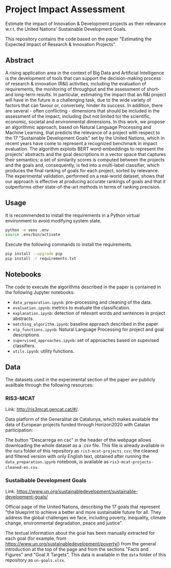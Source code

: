 # Project Impact Assessment
Estimate the impact of Innovation &amp; Development projects as their relevance w.r.t. the United Nations' Sustainable Development Goals.

This repository contains the code based on the paper "Estimating the Expected Impact of Research \& Innovation Projects".

## Abstract

A rising application area in the context of Big Data and Artificial Intelligence is the development of tools that can support the decision-making process of research &amp; innovation (R&amp;I) activities, including the evaluation of requirements, the monitoring of throughput and the assessment of short- and long-term results. In particular, estimating the impact that an R&amp;I project will have in the future is a challenging task, due to the wide variety of factors that can favour or, conversely, hinder its success. In addition, there are several - often conflicting - dimensions that should be included in the assessment of the impact, including (but not limited to) the scientific, economic, societal and environmental dimensions. In this work, we propose an algorithmic approach, based on Natural Language Processing and Machine Learning, that predicts the relevance of a project with respect to the 17 "Sustainable Development Goals" set by the United Nations, which in recent years have come to represent a recognized benchmark in impact evaluation. The algorithm exploits BERT word-embeddings to represent the projects' abstracts and the goal descriptions in a vector space that captures their semantics; a set of similarity scores is computed between the projects and the goals and, consequently, is fed into a multi-label classifier, which produces the final ranking of goals for each project, sorted by relevance. The experimental validation, performed on a real-world dataset, shows that our approach is effective at producing accurate rankings of goals and that it outperforms other state-of-the-art methods in terms of ranking precision.

## Usage

It is recommended to install the requirements in a Python virtual environment to avoid modifying system state. 
```bash
python -m venv .env
source .env/bin/activate

```
Execute the following commands to install the requirements.
```bash
pip install --upgrade pip
pip install -r requirements.txt
```

## Notebooks

The code to execute the algorithms described in the paper is contained in the following Jupyter notebooks:
- ``data_preparation.ipynb``: pre-processing and cleaning of the data.
- ``evaluation.ipynb``: metrics to evaluate the classification.
- ``explanation.ipynb``: detection of relevant words and sentences in project abstracts.
- ``matching_algorithm.ipynb``: baseline approach described in the paper.
- ``nlp_functions.ipynb``: Natural Language Processing for project and goal descriptions.
- ``supervised_approaches.ipynb``: set of approaches based on supevised classifiers.
- ``utils.ipynb``: utility functions.

## Data

The datasets used in the experimental section of the paper are publicly availbale through the following resources:

### RIS3-MCAT
Link: http://ris3mcat.gencat.cat/#/.

Data platform of the Generalitat de Catalunya, which makes available the data of European projects funded through Horizon2020 with Catalan participation: 

The button "Descarrega en csc" in the header of the webpage allows downloading the whole dataset as a .csv file. This file is already available in the ``data`` folder of this repository as ``ris3-mcat-projects.csv``; the cleaned and filtered version with only English text, obtained after running the ``data_preparation.ipynb`` notebook, is available as ``ris3-mcat-projects-cleaned-en.csv``.

### Sustaibable Development Goals
Link: https://www.un.org/sustainabledevelopment/sustainable-development-goals/

Official page of the United Nations, describing the 17 goals that represent "the blueprint to achieve a better and more sustainable future for all. They address the global challenges we face, including poverty, inequality, climate change, environmental degradation, peace and justice". 

The textual information about the goal has been manually extracted for each goal (for example, from https://www.un.org/sustainabledevelopment/poverty/) from the general introduction at the top of the page and from the sections "Facts and Figures" and "Goal X Targets". This data is available in the ``data`` folder of this repository as ``un-goals.xlsx``.
